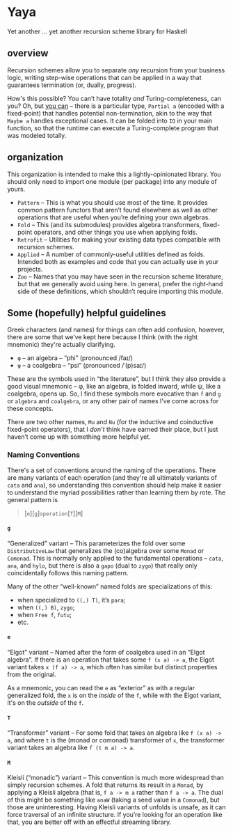 # Yaya

Yet another … yet another recursion scheme library for Haskell

## overview

Recursion schemes allow you to separate _any_ recursion from your business logic, writing step-wise operations that can be applied in a way that guarantees termination (or, dually, progress).

How's this possible? You can’t have totality _and_ Turing-completeness, can you? Oh, but [you can](https://pdfs.semanticscholar.org/e291/5b546b9039a8cf8f28e0b814f6502630239f.pdf) – there is a particular type, `Partial a` (encoded with a fixed-point) that handles potential non-termination, akin to the way that `Maybe a` handles exceptional cases. It can be folded into `IO` in your main function, so that the runtime can execute a Turing-complete program that was modeled totally.

## organization

This organization is intended to make this a lightly-opinionated library. You should only need to import one module (per package) into any module of yours.

- `Pattern` – This is what you should use most of the time. It provides common pattern functors that aren’t found elsewhere as well as other operations that are useful when you’re defining your own algebras.
- `Fold` – This (and its submodules) provides algebra transformers, fixed-point operators, and other things you use when applying folds.
- `Retrofit` – Utilities for making your existing data types compatible with recursion schemes.
- `Applied` – A number of commonly-useful utilities defined as folds. Intended both as examples and code that you can actually use in your projects.
- `Zoo` – Names that you may have seen in the recursion scheme literature, but that we generally avoid using here. In general, prefer the right-hand side of these definitions, which shouldn’t require importing this module.

## Some (hopefully) helpful guidelines

Greek characters (and names) for things can often add confusion, however, there are some that we’ve kept here because I think (with the right mnemonic) they're actually clarifying.

- `φ` – an algebra – “phi” (pronounced /faɪ/)
- `ψ` – a coalgebra – “psi” (pronounced /ˈ(p)saɪ/)

These are the symbols used in “the literature”, but I think they also provide a good visual mnemonic – φ, like an algebra, is folded inward, while ψ, like a coalgebra, opens up. So, I find these symbols more evocative than `f` and `g` or `algebra` and `coalgebra`, or any other pair of names I’ve come across for these concepts.

There are two other names, `Mu` and `Nu` (for the inductive and coinductive fixed-point operators), that I _don’t_ think have earned their place, but I just haven’t come up with something more helpful yet.

### Naming Conventions

There's a set of conventions around the naming of the operations. There are many variants of each operation (and they're all ultimately variants of `cata` and `ana`), so understanding this convention should help make it easier to understand the myriad possibilities rather than learning them by rote. The general pattern is

> [`e`][`g`]`operation`[`T`][`M`]

#### `g`

“Generalized” variant – This parameterizes the fold over some `DistributiveLaw` that generalizes the (co)algebra over some `Monad` or `Comonad`. This is normally only applied to the fundamental operations – `cata`, `ana`, and `hylo`, but there is also a `gapo` (dual to `zygo`) that really only coincidentally follows this naming pattern.

Many of the other “well-known” named folds are specializations of this:

- when specialized to `((,) T)`, it’s `para`;
- when `((,) B)`, `zygo`;
- when `Free f`, `futu`;
- etc.

#### `e`

“Elgot” variant – Named after the form of coalgebra used in an “Elgot algebra”. If there is an operation that takes some `f (x a) -> a`, the Elgot variant takes `x (f a) -> a`, which often has similar but distinct properties from the original.

As a mnemonic, you can read the `e` as “exterior” as with a regular generalized fold, the `x` is on the _inside_ of the `f`, while with the Elgot variant, it's on the _outside_ of the `f`.

#### `T`

“Transformer” variant – For some fold that takes an algebra like `f (x a) -> a`, and where `t` is the (monad or comonad) transformer of `x`, the transformer variant takes an algebra like `f (t m a) -> a`.

#### `M`

Kleisli (“monadic”) variant – This convention is much more widespread than simply recursion schemes. A fold that returns its result in a `Monad`, by applying a Kleisli algebra (that is, `f a -> m a` rather than `f a -> a`. The dual of this might be something like `anaW` (taking a seed value in a `Comonad`), but those are uninteresting. Having Kleisli variants of unfolds is unsafe, as it can force traversal of an infinite structure. If you’re looking for an operation like that, you are better off with an effectful streaming library.
